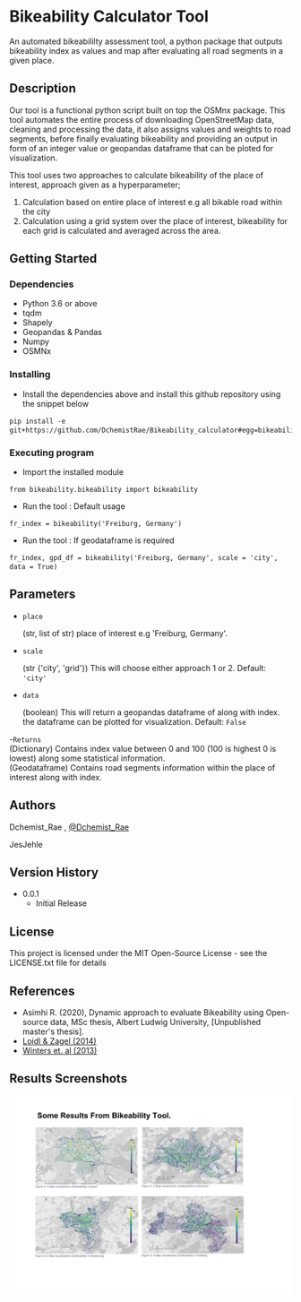 # Bikeability Calculator Tool


An automated bikeabililty assessment tool, a python package that outputs
bikeability index as values and map after evaluating all road segments in a given place.


## Description

Our tool is a functional
python script built on top the OSMnx package. This tool automates the entire process of
downloading OpenStreetMap data, cleaning and processing the data, it also assigns values and
weights to road segments, before finally evaluating bikeability and providing an output in form of
an integer value or geopandas dataframe that can be ploted for visualization.

This tool uses two approaches to calculate bikeability of the place of interest, approach given as a hyperparameter;
1. Calculation based on entire place of interest e.g all bikable road within the city
2. Calculation using a grid system over the place of interest, bikeability for each grid is calculated and averaged across the area.


## Getting Started

### Dependencies

* Python 3.6 or above
* tqdm
* Shapely
* Geopandas & Pandas
* Numpy
* OSMNx


### Installing

* Install the dependencies above and install this github repository using the snippet below
```
pip install -e git+https://github.com/DchemistRae/Bikeability_calculator#egg=bikeability
```


### Executing program

* Import the installed module
```
from bikeability.bikeability import bikeability
```
* Run the tool : Default usage
```
fr_index = bikeability('Freiburg, Germany')
```
* Run the tool : If geodataframe is required
```
fr_index, gpd_df = bikeability('Freiburg, Germany', scale = 'city', data = True)
```


## Parameters

- `place`

    (str, list of str) place of interest e.g 'Freiburg, Germany'.

- `scale`

    (str {'city', 'grid'}) This will choose either approach 1 or 2.
    Default: `'city'`

- `data`

    (boolean) This will return a geopandas dataframe of along with index. the dataframe can be plotted for visualization.
    Default: `False`

-`Returns` <br />
    (Dictionary) Contains index value between 0 and 100 (100 is highest 0 is lowest) along some statistical information. <br />
    (Geodataframe) Contains road segments information within the place of interest along with index.


## Authors

Dchemist_Rae , [@Dchemist_Rae](https://twitter.com/dchemist_rae)

JesJehle

## Version History

* 0.0.1
    * Initial Release

## License

This project is licensed under the MIT Open-Source License - see the LICENSE.txt file for details

## References

* Asimhi R. (2020), Dynamic approach to evaluate Bikeability using Open-source data, MSc thesis, Albert Ludwig University, [Unpublished master's thesis].
* [Loidl & Zagel (2014)](https://www.researchgate.net/profile/Bernhard-Zagel/publication/269408093_Wie_sicher_ist_sicher-Innovatives_Kostenmodell_zur_Ermittlung_des_Gefahrdungspotenzials_auf_Radwegen/links/5572151408aeb6d8c0166ca0/Wie-sicher-ist-sicher-Innovatives-Kostenmodell-zur-Ermittlung-des-Gefaehrdungspotenzials-auf-Radwegen.pdf)
* [Winters et. al (2013)](https://journals.sagepub.com/doi/abs/10.1068/b38185)

## Results Screenshots
![Screenshot - 1](https://github.com/DchemistRae/Bikeability_calculator/blob/master/results/1-Some%20results%20from%20tool.png)
